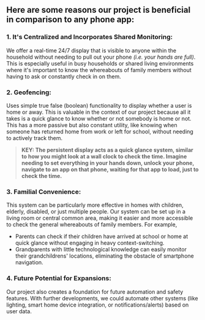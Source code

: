## Here are some reasons our project is beneficial in comparison to any phone app: 

### 1. It's Centralized and Incorporates Shared Monitoring:
We offer a real-time 24/7 display that is visible to anyone within the household without needing to pull out your phone *(i.e. your hands are full)*. This is especially useful in busy households or shared living environments where it's important to know the whereabouts of family members without having to ask or constantly check in on them.

### 2. Geofencing:
Uses simple true false (boolean) functionality to display whether a user is home or away. This is valuable in the context of our project because all it takes is a quick glance to know whether or not somebody is home or not. This has a more passive but also constant utility, like knowing when someone has returned home from work or left for school, without needing to actively track them.

> **KEY: The persistent display acts as a quick glance system, similar to how you might look at a wall clock to check the time. Imagine needing to set everything in your hands down, unlock your phone, navigate to an app on that phone, waiting for that app to load, just to check the time.**

### 3. Familial Convenience:
This system can be particularly more effective in homes with children, elderly, disabled, or just multiple people. Our system can be set up in a living room or central common area, making it easier and more accessible to check the general whereabouts of family members. For example, 
- Parents can check if their children have arrived at school or home at quick glance without engaging in heavy context-switching.
- Grandparents with little technological knowledge can easily monitor their grandchildrens' locations, eliminating the obstacle of smartphone navigation.

### 4. Future Potential for Expansions:
Our project also creates a foundation for future automation and safety features. With further developments, we could automate other systems (like lighting, smart home device integration, or notifications/alerts) based on user data.







